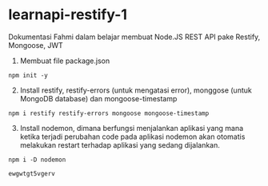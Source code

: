 # learnapi-restify-1
Dokumentasi Fahmi dalam belajar membuat Node.JS REST API pake Restify, Mongoose, JWT

1. Membuat file package.json
```
npm init -y
```
2. Install restify, restify-errors (untuk mengatasi error), monggose (untuk MongoDB database) dan mongoose-timestamp 
```
npm i restify restify-errors mongoose mongoose-timestamp
```
3. Install nodemon, dimana berfungsi menjalankan aplikasi yang mana ketika terjadi perubahan code pada aplikasi nodemon akan otomatis melakukan restart terhadap aplikasi yang sedang dijalankan.
```
npm i -D nodemon
```
```
ewgwtgt5vgerv
```

